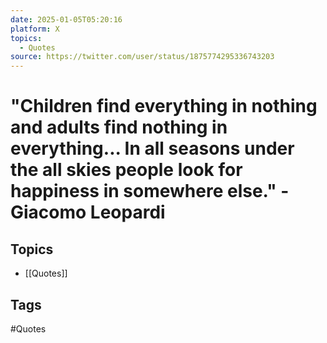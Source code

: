 ```yaml
---
date: 2025-01-05T05:20:16
platform: X
topics:
  - Quotes
source: https://twitter.com/user/status/1875774295336743203
---
```

# "Children find everything in nothing and adults find nothing in everything... In all seasons under the all skies people look for happiness in somewhere else." - Giacomo Leopardi

## Topics
- [[Quotes]]

## Tags
#Quotes